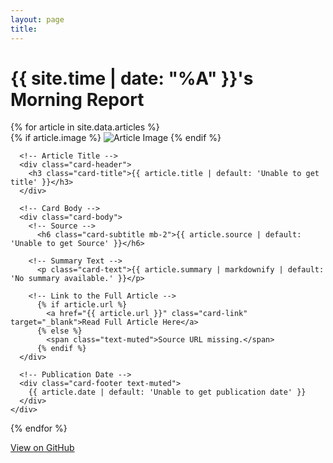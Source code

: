 ```yaml
---
layout: page
title: 
---
```

<link rel="stylesheet" href="https://cdn.jsdelivr.net/npm/bootswatch@5/dist/slate/bootstrap.min.css">




<!-- Banner -->
<div class="text-center bg-primary text-white py-4 mb-5">
  <h1 class="display-4">{{ site.time | date: "%A" }}'s Morning Report</h1>
</div>

<!-- Main Content -->
<div class="container">
  {% for article in site.data.articles %}
    <div class="card mb-5">
      <!-- Optional Article Image -->
      {% if article.image %}
        <img src="{{ article.image }}" class="card-img-top" alt="Article Image">
      {% endif %}

      <!-- Article Title -->
      <div class="card-header">
        <h3 class="card-title">{{ article.title | default: 'Unable to get title' }}</h3>
      </div>

      <!-- Card Body -->
      <div class="card-body">
        <!-- Source -->
          <h6 class="card-subtitle mb-2">{{ article.source | default: 'Unable to get Source' }}</h6>

        <!-- Summary Text -->
          <p class="card-text">{{ article.summary | markdownify | default: 'No summary available.' }}</p>

        <!-- Link to the Full Article -->
          {% if article.url %}
            <a href="{{ article.url }}" class="card-link" target="_blank">Read Full Article Here</a>
          {% else %}
            <span class="text-muted">Source URL missing.</span>
          {% endif %}
      </div>

      <!-- Publication Date -->
      <div class="card-footer text-muted">
        {{ article.date | default: 'Unable to get publication date' }}
      </div>
    </div>
  {% endfor %}
</div>



<!-- Footer -->
<footer class="footer mt-5 py-3 bg-dark">
  <div class="container text-center">
    <span class="text-muted">
      <a href="https://github.com/joshm483/morningreport" target="_blank">View on GitHub</a>
    </span>
  </div>
</footer>
